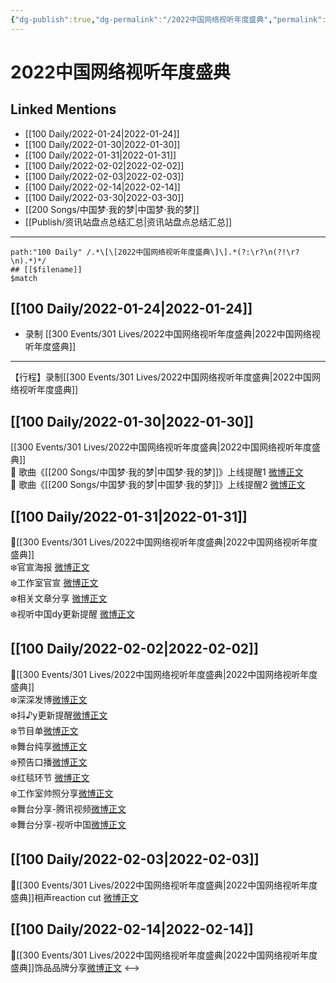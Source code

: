 ```yaml
---
{"dg-publish":true,"dg-permalink":"/2022中国网络视听年度盛典","permalink":"/2022中国网络视听年度盛典/","created":"2022-12-22T15:52:05.000+08:00","updated":"2023-04-10T16:08:49.296+08:00"}
---
```


# 2022中国网络视听年度盛典

## Linked Mentions
- [[100 Daily/2022-01-24\|2022-01-24]]
- [[100 Daily/2022-01-30\|2022-01-30]]
- [[100 Daily/2022-01-31\|2022-01-31]]
- [[100 Daily/2022-02-02\|2022-02-02]]
- [[100 Daily/2022-02-03\|2022-02-03]]
- [[100 Daily/2022-02-14\|2022-02-14]]
- [[100 Daily/2022-03-30\|2022-03-30]]
- [[200 Songs/中国梦·我的梦\|中国梦·我的梦]]
- [[Publish/资讯站盘点总结汇总\|资讯站盘点总结汇总]]


---

```expander
path:"100 Daily" /.*\[\[2022中国网络视听年度盛典\]\].*(?:\r?\n(?!\r?\n).*)*/
## [[$filename]]
$match
```
## [[100 Daily/2022-01-24\|2022-01-24]]
  - 录制 [[300 Events/301 Lives/2022中国网络视听年度盛典\|2022中国网络视听年度盛典]]
---
【行程】录制[[300 Events/301 Lives/2022中国网络视听年度盛典\|2022中国网络视听年度盛典]]
## [[100 Daily/2022-01-30\|2022-01-30]]
[[300 Events/301 Lives/2022中国网络视听年度盛典\|2022中国网络视听年度盛典]]  
💫 歌曲《[[200 Songs/中国梦·我的梦\|中国梦·我的梦]]》上线提醒1 [微博正文](https://m.weibo.cn/6466290670/4731363577824135)  
💫 歌曲《[[200 Songs/中国梦·我的梦\|中国梦·我的梦]]》上线提醒2 [微博正文](https://m.weibo.cn/6466290670/4731351662593924)
## [[100 Daily/2022-01-31\|2022-01-31]]
💫[[300 Events/301 Lives/2022中国网络视听年度盛典\|2022中国网络视听年度盛典]]  
❄️官宣海报 [微博正文](https://m.weibo.cn/6466290670/4731673314859130)  
❄️工作室官宣 [微博正文](https://m.weibo.cn/6466290670/4731691341974518)  
❄️相关文章分享 [微博正文](https://m.weibo.cn/6466290670/4731712363824766)  
❄️视听中国dy更新提醒 [微博正文](https://m.weibo.cn/6466290670/4731850523935192)
## [[100 Daily/2022-02-02\|2022-02-02]]
🌟[[300 Events/301 Lives/2022中国网络视听年度盛典\|2022中国网络视听年度盛典]]  
❄️深深发博[微博正文](https://m.weibo.cn/6466290670/4732553921567144)  
❄️抖♪y更新提醒[微博正文](https://m.weibo.cn/6466290670/4732557277004275)  
❄️节目单[微博正文](https://m.weibo.cn/6466290670/4732360756824596)  
❄️舞台纯享[微博正文](https://m.weibo.cn/6466290670/4732587957814918)  
❄️预告口播[微博正文](https://m.weibo.cn/6466290670/4732408429020432)  
❄️红毯环节 [微博正文](https://m.weibo.cn/6466290670/4732510851039426)  
❄️工作室帅照分享[微博正文](https://m.weibo.cn/6466290670/4732562821349551)  
❄️舞台分享-腾讯视频[微博正文](https://m.weibo.cn/6466290670/4732547706391636)  
❄️舞台分享-视听中国[微博正文](https://m.weibo.cn/6466290670/4732548725607914)
## [[100 Daily/2022-02-03\|2022-02-03]]
💫[[300 Events/301 Lives/2022中国网络视听年度盛典\|2022中国网络视听年度盛典]]相声reaction cut [微博正文](https://m.weibo.cn/6466290670/4732733521134105)
## [[100 Daily/2022-02-14\|2022-02-14]]
🌟[[300 Events/301 Lives/2022中国网络视听年度盛典\|2022中国网络视听年度盛典]]饰品品牌分享[微博正文](https://m.weibo.cn/6466290670/4736906476654245)
<-->
